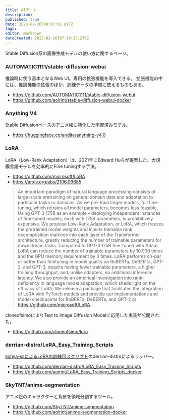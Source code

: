 ```yaml
---
title: AIアート
description: 
published: true
date: 2023-02-26T08:07:01.897Z
tags: 
editor: markdown
dateCreated: 2023-02-26T07:10:25.276Z
---
```


Stable Diffusion系の画像生成モデルの使い方に関するページ。

### AUTOMATIC1111/stable-diffusion-webui

推論時に使う基本となるWeb UI。専用の拡張機能を導入できる。
拡張機能の中には、推論機能の拡張のほか、訓練データの準備に使えるものもある。

- <https://github.com/AUTOMATIC1111/stable-diffusion-webui>
- <https://github.com/aoirint/stable-diffusion-webui-docker>

### Anything V4

Stable Diffusionベースのアニメ絵に特化した学習済みモデル。

- <https://huggingface.co/andite/anything-v4.0>

### LoRA

LoRA（Low-Rank Adaptation）は、2021年にEdward Huらが提案した、大規模言語モデルを効率的にFine tuningする手法。

- <https://github.com/microsoft/LoRA>
- <https://arxiv.org/abs/2106.09685>

> An important paradigm of natural language processing consists of large-scale pretraining on general domain data and adaptation to particular tasks or domains. As we pre-train larger models, full fine-tuning, which retrains all model parameters, becomes less feasible. Using GPT-3 175B as an example – deploying independent instances of fine-tuned models, each with 175B parameters, is prohibitively expensive. We propose Low-Rank Adaptation, or LoRA, which freezes the pretrained model weights and injects trainable rank decomposition matrices into each layer of the Transformer architecture, greatly reducing the number of trainable parameters for downstream tasks. Compared to GPT-3 175B fine-tuned with Adam, LoRA can reduce the number of trainable parameters by 10,000 times and the GPU memory requirement by 3 times. LoRA performs on-par or better than finetuning in model quality on RoBERTa, DeBERTa, GPT-2, and GPT-3, despite having fewer trainable parameters, a higher training throughput, and, unlike adapters, no additional inference latency. We also provide an empirical investigation into rank-deficiency in language model adaptation, which sheds light on the efficacy of LoRA. We release a package that facilitates the integration of LoRA with PyTorch models and provide our implementations and model checkpoints for RoBERTa, DeBERTa, and GPT-2 at https://github.com/microsoft/LoRA.

cloneofsimoによりText to Image Diffusion Modelに応用した実装が公開された。

- <https://github.com/cloneofsimo/lora>

### derrian-distro/LoRA_Easy_Training_Scripts

[kohya-ssによるLoRAの訓練用スクリプト](https://github.com/kohya-ss/sd-scripts)のderrian-distroによるラッパー。

- <https://github.com/derrian-distro/LoRA_Easy_Training_Scripts>
- <https://github.com/aoirint/LoRA_Easy_Training_Scripts_docker>

### SkyTNT/anime-segmentation

アニメ絵のキャラクターと背景を領域分割するツール。

- <https://github.com/SkyTNT/anime-segmentation>
- <https://github.com/aoirint/anime-segmentation-docker>
